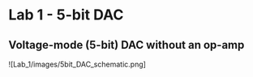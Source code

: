 # Lab 1 - 5-bit DAC

## Voltage-mode (5-bit) DAC without an op-amp
![Lab_1/images/5bit_DAC_schematic.png]
